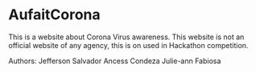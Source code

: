 # AufaitCorona
This is a website about Corona Virus awareness.
This website is not an official website of any agency, this is on used in Hackathon competition.

Authors:
Jefferson Salvador
Ancess Condeza
Julie-ann Fabiosa
